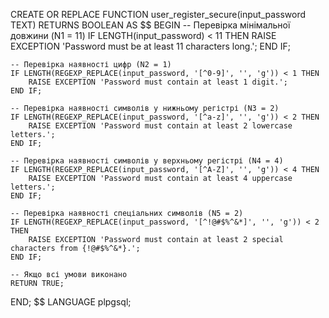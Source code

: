 CREATE OR REPLACE FUNCTION user_register_secure(input_password TEXT)
RETURNS BOOLEAN AS $$
BEGIN
    -- Перевірка мінімальної довжини (N1 = 11)
    IF LENGTH(input_password) < 11 THEN
        RAISE EXCEPTION 'Password must be at least 11 characters long.';
    END IF;

    -- Перевірка наявності цифр (N2 = 1)
    IF LENGTH(REGEXP_REPLACE(input_password, '[^0-9]', '', 'g')) < 1 THEN
        RAISE EXCEPTION 'Password must contain at least 1 digit.';
    END IF;

    -- Перевірка наявності символів у нижньому регістрі (N3 = 2)
    IF LENGTH(REGEXP_REPLACE(input_password, '[^a-z]', '', 'g')) < 2 THEN
        RAISE EXCEPTION 'Password must contain at least 2 lowercase letters.';
    END IF;

    -- Перевірка наявності символів у верхньому регістрі (N4 = 4)
    IF LENGTH(REGEXP_REPLACE(input_password, '[^A-Z]', '', 'g')) < 4 THEN
        RAISE EXCEPTION 'Password must contain at least 4 uppercase letters.';
    END IF;

    -- Перевірка наявності спеціальних символів (N5 = 2)
    IF LENGTH(REGEXP_REPLACE(input_password, '[^!@#$%^&*]', '', 'g')) < 2 THEN
        RAISE EXCEPTION 'Password must contain at least 2 special characters from {!@#$%^&*}.';
    END IF;

    -- Якщо всі умови виконано
    RETURN TRUE;
END;
$$ LANGUAGE plpgsql;

